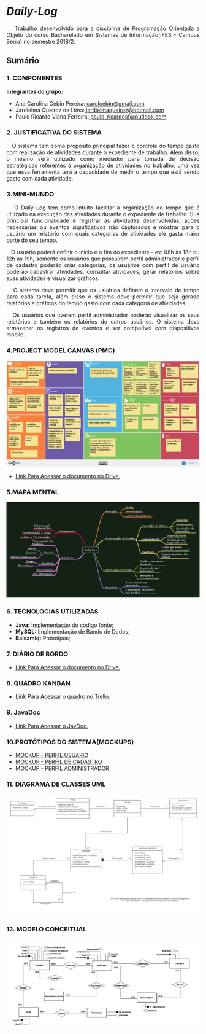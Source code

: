 # _Daily-Log_

<P align="justify">&nbsp&nbsp Trabalho desenvolvido para a disciplina de Programação Orientada a Objeto do curso Bacharelado em Sistemas de Informação(IFES - Campus Serra) no semestre 2018/2.</p>

## Sumário

### 1. COMPONENTES<br>
**Integrantes do grupo:**<br>
-  Ana Carolina Cebin Pereira:<a href="url"> carolcebin@gmail.com </a>
-  Jardielma Queiroz de Lima:<a href="url"> jardielmaqueiroz@hotmail.com </a>
-  Paulo Ricardo Viana Ferreira:<a href="url"> paulo_ricardosf@outlook.com <br></a>

### 2. JUSTIFICATIVA DO SISTEMA<br>
<P align="justify">&nbsp&nbsp O sistema tem como propósito principal fazer o controle do tempo gasto com realização de atividades durante o expediente de trabalho. Além disso, o mesmo será utilizado como mediador para tomada de decisão estratégicas referentes à organização de atividades no trabalho, uma vez que essa ferramenta terá a capacidade de medir o tempo que está sendo gasto com cada atividade.
 </p>

### 3.MINI-MUNDO<br>
<P align="justify">&nbsp&nbsp O Daily Log tem como intuito facilitar a organização do tempo que é  utilizado na execução das atividades durante o expediente de trabalho. Sua principal funcionalidade é registrar as atividades desenvolvidas, ações necessárias ou eventos significativos não capturados e mostrar para o usuário um relatório com quais categorias de atividades ele gasta maior parte do seu tempo. </p>

<P align="justify">&nbsp&nbsp O usuário poderá definir o início e o fim do expediente - ex: 08h às 18h ou 12h às 19h, somente os usuários que possuírem perfil administrador e perfil de cadastro poderão criar categorias, os usuários com perfil de usuário poderão cadastrar atividades, consultar atividades, gerar relatórios sobre suas atividades e visualizar gráficos.</p>
 
<P align="justify">&nbsp&nbsp O sistema deve permitir que os usuários definam o intervalo de tempo para cada tarefa, além disso o sistema deve permitir que seja gerado relatórios e gráficos do tempo gasto
com cada categoria de atividades.</p>
 
<P align="justify">&nbsp&nbsp Os usuários que tiverem perfil administrador poderão visualizar os seus relatórios e também os relatórios 
de outros usuários. O sistema deve armazenar os registros de eventos e ser compatível com dispositivos mobile.</p>

### 4.PROJECT MODEL CANVAS (PMC)<br>
 ![Alt Text](https://github.com/CarolCebin/DailyLog/blob/master/Documentos/Imagens/Project%20Model%20Canvas(PMC).jpg)
 -  [Link Para Acessar o documento no Drive.](https://drive.google.com/open?id=1WzzZtVEXUc-Y5H9H4em3yzH0AsP1iaLK)

### 5.MAPA MENTAL<br>
 ![Alt Text](https://github.com/CarolCebin/DailyLog/blob/master/Documentos/Imagens/Mapa%20Mental%20do%20Sistema.png)
 
### 6. TECNOLOGIAS UTILIZADAS<br>
-  **Java:** Implementação do código fonte;
-  **MySQL:** Implementação de Bando de Dados;
-  **Balsamiq:** Protótipos;

### 7. DIÁRIO DE BORDO<br>
-  [Link Para Acessar o documento no Drive.](https://drive.google.com/open?id=15EeHTSu6TpxJOVPpxTKpXdgdKLLh4x7XicEWmQWy7Z4)

### 8. QUADRO KANBAN<br>
-  [Link Para Acessar o quadro no Trello.](https://trello.com/b/KcUYk8bI/dailylog)

### 9. JavaDoc<br>
-  [Link Para Acessar o JavDoc.](http://dailylogjavadoc.gearhostpreview.com/)

### 10.PROTÓTIPOS DO SISTEMA(MOCKUPS)<br>
-  [MOCKUP - PERFIL USUARIO](https://github.com/CarolCebin/DailyLog/blob/master/Documentos/Prot%C3%B3tipos/Daily%20Log%20-%20Perfil%20Usuario%20Comum%20.pdf)
-  [MOCKUP - PERFIL DE CADASTRO](https://github.com/CarolCebin/DailyLog/blob/master/Documentos/Prot%C3%B3tipos/Daily%20Log%20%20-%20Perfil%20de%20Cadastro.pdf)
-  [MOCKUP - PERFIL ADMINISTRADOR](https://github.com/CarolCebin/DailyLog/blob/master/Documentos/Prot%C3%B3tipos/Daily%20Log%20-%20Perfil%20Adiministrador.pdf)

### 11. DIAGRAMA DE CLASSES UML<br>
 ![Alt Text](https://github.com/CarolCebin/DailyLog/blob/master/Documentos/Imagens/Diagrama%20UML.jpeg)

### 12. MODELO CONCEITUAL <br>
 ![Alt Text](https://github.com/CarolCebin/DailyLog/blob/master/Documentos/Imagens/Modelo%20Conceitual%20DailyLog.png)
